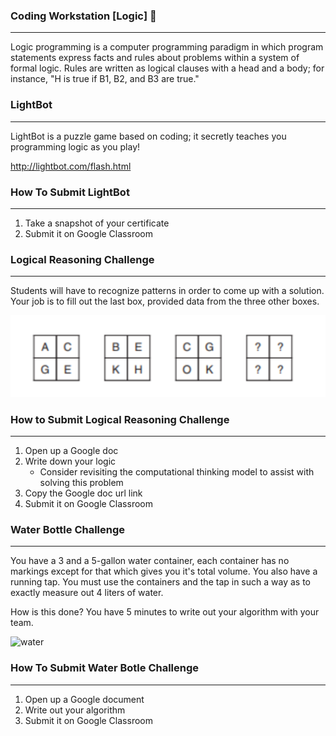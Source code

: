 ### Coding Workstation [Logic] 🔎
____________________________________________________________________________________
Logic programming is a computer programming paradigm in which program statements express facts and rules about problems within a system of formal logic. Rules are written as logical clauses with a head and a body; for instance, "H is true if B1, B2, and B3 are true."

### LightBot
____________________________________________________________________________________
LightBot is a puzzle game based on coding; it secretly teaches you programming logic as you play!

http://lightbot.com/flash.html

### How To Submit LightBot
____________________________________________________________________________________
1. Take a snapshot of your certificate
2. Submit it on Google Classroom

### Logical Reasoning Challenge
____________________________________________________________________________________
Students will have to recognize patterns in order to come up with a solution.
Your job is to fill out the last box, provided data from the three other boxes.

![logicalReasoning](img/logicalReasoning.png)

### How to Submit Logical Reasoning Challenge
____________________________________________________________________________________
1. Open up a Google doc
2. Write down your logic
    - Consider revisiting the computational thinking model to assist with solving this problem
3. Copy the Google doc url link 
4. Submit it on Google Classroom

### Water Bottle Challenge
____________________________________________________________________________________
You have a 3 and a 5-gallon water container, each container has no markings except for that which gives you it's total volume. You also have a running tap. You must use the containers and the tap in such a way as to exactly measure out 4 liters of water.

How is this done? You have 5 minutes to write out your algorithm with your team.

![water](img/waterBottle.png)

### How To Submit Water Botle Challenge
____________________________________________________________________________________
1. Open up a Google document
2. Write out your algorithm
3. Submit it on Google Classroom